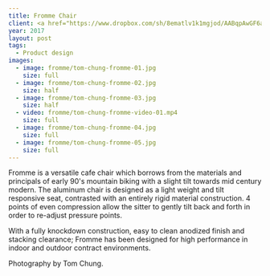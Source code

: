 ```yaml
---
title: Fromme Chair
client: <a href="https://www.dropbox.com/sh/8ematlv1k1mgjod/AABqpAwGF6aNZL9z1ot326Zga?dl=0">Free to Edition</a>
year: 2017
layout: post
tags:
  - Product design
images:
  - image: fromme/tom-chung-fromme-01.jpg
    size: full
  - image: fromme/tom-chung-fromme-02.jpg
    size: half
  - image: fromme/tom-chung-fromme-03.jpg
    size: half
  - video: fromme/tom-chung-fromme-video-01.mp4
    size: full
  - image: fromme/tom-chung-fromme-04.jpg
    size: full
  - image: fromme/tom-chung-fromme-05.jpg
    size: full
---
```


Fromme is a versatile cafe chair which borrows from the materials and principals of early 90's mountain biking with a slight tilt towards mid century modern. The aluminum chair is designed as a light weight and tilt responsive seat, contrasted with an entirely rigid material construction. 4 points of even compression allow the sitter to gently tilt back and forth in order to re-adjust pressure points.

With a fully knockdown construction, easy to clean anodized finish and stacking clearance; Fromme has been designed for high performance in indoor and outdoor contract environments.

Photography by Tom Chung.
